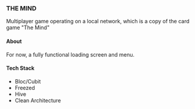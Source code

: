 ### THE MIND 

Multiplayer game operating on a local network, which is a copy of the card game "The Mind"

#### About

For now, a fully functional loading screen and menu.

#### Tech Stack
- Bloc/Cubit
- Freezed
- Hive
- Clean Architecture
